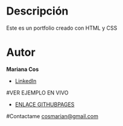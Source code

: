 # Descripción
Este es un portfolio creado con HTML y CSS

# Autor
**Mariana Cos**

- [LinkedIn](https://www.linkedin.com/in/mariana-cos-b4a9a554/)

#VER EJEMPLO EN VIVO
- [ENLACE GITHUBPAGES](https://cosmarian.github.io/mi-portolio)

#Contactame
cosmarian@gmail.com
